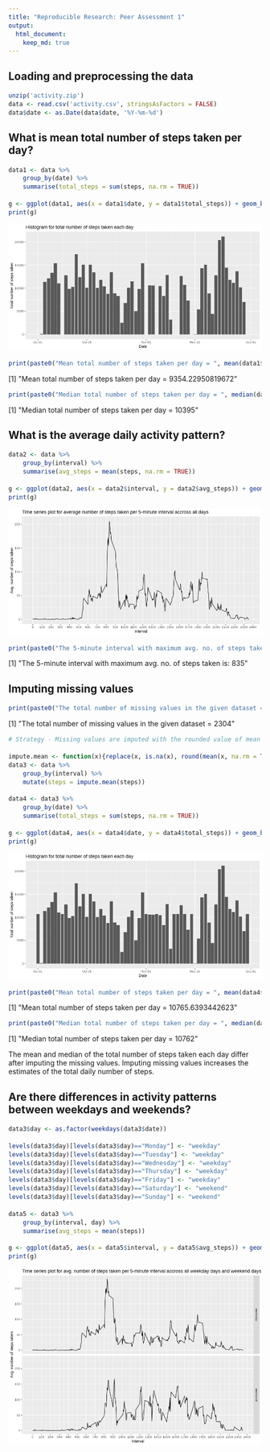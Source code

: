 ```yaml
---
title: "Reproducible Research: Peer Assessment 1"
output: 
  html_document:
    keep_md: true
---
```




## Loading and preprocessing the data

```r
unzip('activity.zip')
data <- read.csv('activity.csv', stringsAsFactors = FALSE)
data$date <- as.Date(data$date, '%Y-%m-%d')
```


## What is mean total number of steps taken per day?  


```r
data1 <- data %>%
    group_by(date) %>%
    summarise(total_steps = sum(steps, na.rm = TRUE))

g <- ggplot(data1, aes(x = data1$date, y = data1$total_steps)) + geom_bar(stat = "identity") + ggtitle("Histogram for total number of steps taken each day") + xlab("Date") + ylab("Total number of steps taken")
print(g)
```

![](figure/meansteps-1.png)<!-- -->

```r
print(paste0("Mean total number of steps taken per day = ", mean(data1$total_steps)))
```

[1] "Mean total number of steps taken per day = 9354.22950819672"

```r
print(paste0("Median total number of steps taken per day = ", median(data1$total_steps)))
```

[1] "Median total number of steps taken per day = 10395"

## What is the average daily activity pattern?


```r
data2 <- data %>%
    group_by(interval) %>%
    summarise(avg_steps = mean(steps, na.rm = TRUE))

g <- ggplot(data2, aes(x = data2$interval, y = data2$avg_steps)) + geom_line() + scale_x_continuous(breaks = pretty(data2$interval, n = 18)) + ggtitle("Time series plot for average number of steps taken per 5-minute interval accross all days") + xlab("Interval") + ylab("Avg. number of steps taken")
print(g)
```

![](figure/avgdailyactivity-1.png)<!-- -->

```r
print(paste0("The 5-minute interval with maximum avg. no. of steps taken is: ", subset(data2, avg_steps == max(avg_steps))[, "interval"]))
```

[1] "The 5-minute interval with maximum avg. no. of steps taken is: 835"

## Imputing missing values

```r
print(paste0("The total number of missing values in the given dataset = ", sum(is.na(data))))
```

[1] "The total number of missing values in the given dataset = 2304"

```r
# Strategy - Missing values are imputed with the rounded value of mean of the 5-minute interval.

impute.mean <- function(x){replace(x, is.na(x), round(mean(x, na.rm = TRUE)))}
data3 <- data %>%
    group_by(interval) %>%
    mutate(steps = impute.mean(steps))

data4 <- data3 %>%
    group_by(date) %>%
    summarise(total_steps = sum(steps, na.rm = TRUE))

g <- ggplot(data4, aes(x = data4$date, y = data4$total_steps)) + geom_bar(stat = "identity") + ggtitle("Histogram for total number of steps taken each day") + xlab("Date") + ylab("Total number of steps taken")
print(g)
```

![](figure/imputemissingvals-1.png)<!-- -->

```r
print(paste0("Mean total number of steps taken per day = ", mean(data4$total_steps)))
```

[1] "Mean total number of steps taken per day = 10765.6393442623"

```r
print(paste0("Median total number of steps taken per day = ", median(data4$total_steps)))
```

[1] "Median total number of steps taken per day = 10762"

The mean and median of the total number of steps taken each day differ after imputing the missing values. Imputing missing values increases the estimates of the total daily number of steps.

## Are there differences in activity patterns between weekdays and weekends?

```r
data3$day <- as.factor(weekdays(data3$date))

levels(data3$day)[levels(data3$day)=="Monday"] <- "weekday"
levels(data3$day)[levels(data3$day)=="Tuesday"] <- "weekday"
levels(data3$day)[levels(data3$day)=="Wednesday"] <- "weekday"
levels(data3$day)[levels(data3$day)=="Thursday"] <- "weekday"
levels(data3$day)[levels(data3$day)=="Friday"] <- "weekday"
levels(data3$day)[levels(data3$day)=="Saturday"] <- "weekend"
levels(data3$day)[levels(data3$day)=="Sunday"] <- "weekend"

data5 <- data3 %>%
    group_by(interval, day) %>%
    summarise(avg_steps = mean(steps))

g <- ggplot(data5, aes(x = data5$interval, y = data5$avg_steps)) + geom_line() + scale_x_continuous(breaks = pretty(data2$interval, n = 18)) + facet_grid(data5$day~.) + ggtitle("Time series plot for avg. number of steps taken per 5-minute interval accross all weekday days and weekend days") + xlab("Interval") + ylab("Avg. number of steps taken")
print(g)
```

![](figure/activitypatterndiff-1.png)<!-- -->
